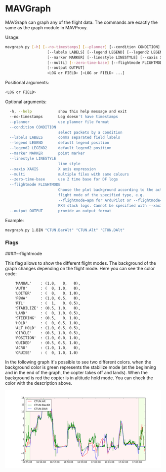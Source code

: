 # MAVGraph

MAVGraph can graph any of the flight data. The commands are exactly the same as the graph module in MAVProxy.

Usage:
```bash
mavgraph.py [-h] [--no-timestamps] [--planner] [--condition CONDITION]
                   [--labels LABELS] [--legend LEGEND] [--legend2 LEGEND2]
                   [--marker MARKER] [--linestyle LINESTYLE] [--xaxis XAXIS]
                   [--multi] [--zero-time-base] [--flightmode FLIGHTMODE]
                   [--output OUTPUT]
                   <LOG or FIELD> [<LOG or FIELD> ...]
```

Positional arguments:
```bash
<LOG or FIELD>
```

Optional arguments:
```bash
  -h, --help            show this help message and exit
  --no-timestamps       Log doesn't have timestamps
  --planner             use planner file format
  --condition CONDITION
                        select packets by a condition
  --labels LABELS       comma separated field labels
  --legend LEGEND       default legend position
  --legend2 LEGEND2     default legend2 position
  --marker MARKER       point marker
  --linestyle LINESTYLE
                        line style
  --xaxis XAXIS         X axis expression
  --multi               multiple files with same colours
  --zero-time-base      use Z time base for DF logs
  --flightmode FLIGHTMODE
                        Choose the plot background according to the active
                        flight mode of the specified type, e.g.
                        --flightmode=apm for ArduPilot or --flightmode=px4 for
                        PX4 stack logs. Cannot be specified with --xaxis.
  --output OUTPUT       provide an output format
```

Example:
```bash
mavgraph.py 1.BIN "CTUN.BarAlt" "CTUN.Alt" "CTUN.DAlt"
```

### Flags
####--flightmode

This flag allows to show the different flight modes. The background of the graph changes depending on the flight mode. Here you can see the color code:

```
    'MANUAL'    : (1.0,   0,   0),
    'AUTO'      : (  0, 1.0,   0),
    'LOITER'    : (  0,   0, 1.0),
    'FBWA'      : (1.0, 0.5,   0),
    'RTL'       : (  1,   0, 0.5),
    'STABILIZE' : (0.5, 1.0,   0),
    'LAND'      : (  0, 1.0, 0.5),
    'STEERING'  : (0.5,   0, 1.0),
    'HOLD'      : (  0, 0.5, 1.0),
    'ALT_HOLD'  : (1.0, 0.5, 0.5),
    'CIRCLE'    : (0.5, 1.0, 0.5),
    'POSITION'  : (1.0, 0.0, 1.0),
    'GUIDED'    : (0.5, 0.5, 1.0),
    'ACRO'      : (1.0, 1.0,   0),
    'CRUISE'    : (  0, 1.0, 1.0)
```

In the following graph It's possible to see two different colors. when the background color is green represents the stabilize mode (at the beginning and in the end of the graph, the copter takes off and lands). When the background is red the copter is in altitude hold mode. You can check the color with the description above.

![modovuelo](../erleimg/mavgraph/flightmodes.png)

